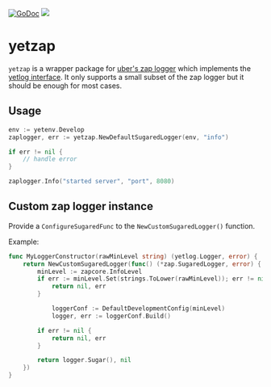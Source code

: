 [![GoDoc](https://godoc.org/github.com/pvormste/yetzap?status.svg)](https://godoc.org/github.com/pvormste/yetzap) ![](https://github.com/pvormste/yetzap/workflows/lint/badge.svg?branch=master)

# yetzap

`yetzap` is a wrapper package for [uber's zap logger](https://github.com/uber-go/zap) which implements the [yetlog interface](https://github.com/pvormste/yetlog). 
It only supports a small subset of the zap logger but it should be enough for most cases.

## Usage

```go
env := yetenv.Develop
zaplogger, err := yetzap.NewDefaultSugaredLogger(env, "info")

if err != nil {
    // handle error
}

zaplogger.Info("started server", "port", 8080)
```

## Custom zap logger instance

Provide a `ConfigureSugaredFunc` to the `NewCustomSugaredLogger()` function.

Example:
```go
func MyLoggerConstructor(rawMinLevel string) (yetlog.Logger, error) {
	return NewCustomSugaredLogger(func() (*zap.SugaredLogger, error) {
		minLevel := zapcore.InfoLevel
		if err := minLevel.Set(strings.ToLower(rawMinLevel)); err != nil {
			return nil, err
		}

        	loggerConf := DefaultDevelopmentConfig(minLevel)
        	logger, err := loggerConf.Build()

		if err != nil {
			return nil, err
		}

		return logger.Sugar(), nil
	})
}
```
